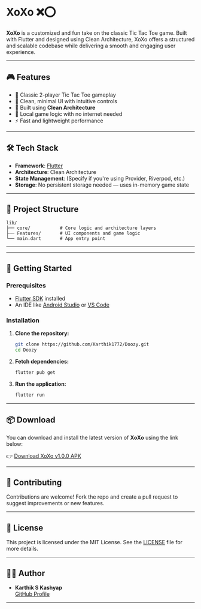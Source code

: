 # XoXo ❌⭕️

**XoXo** is a customized and fun take on the classic Tic Tac Toe game. Built with Flutter and designed using Clean Architecture, XoXo offers a structured and scalable codebase while delivering a smooth and engaging user experience.

---

## 🎮 Features

- 🎲 Classic 2-player Tic Tac Toe gameplay
- 🧠 Clean, minimal UI with intuitive controls
- 🧱 Built using **Clean Architecture**
- 💾 Local game logic with no internet needed
- ⚡ Fast and lightweight performance

---

## 🛠️ Tech Stack

- **Framework**: [Flutter](https://flutter.dev/)
- **Architecture**: Clean Architecture
- **State Management**: (Specify if you're using Provider, Riverpod, etc.)
- **Storage**: No persistent storage needed — uses in-memory game state

---

## 📁 Project Structure

```
lib/
├── core/           # Core logic and architecture layers
├── Features/       # UI components and game logic
└── main.dart       # App entry point
```

---

---

## 🚧 Getting Started

### Prerequisites

- [Flutter SDK](https://flutter.dev/docs/get-started/install) installed
- An IDE like [Android Studio](https://developer.android.com/studio) or [VS Code](https://code.visualstudio.com/)

### Installation

1. **Clone the repository:**
   ```bash
   git clone https://github.com/Karthik1772/Doozy.git
   cd Doozy
   ```

2. **Fetch dependencies:**
   ```bash
   flutter pub get
   ```

3. **Run the application:**
   ```bash
   flutter run
   ```

---

## 📦 Download

You can download and install the latest version of **XoXo** using the link below:

👉 [Download XoXo v1.0.0 APK](https://github.com/Karthik1772/XoXo/releases/download/v1.0.0/XoXo.apk)


---

## 🤝 Contributing

Contributions are welcome! Fork the repo and create a pull request to suggest improvements or new features.

---

## 📄 License

This project is licensed under the MIT License. See the [LICENSE](LICENSE) file for more details.

---

## 🙋‍♂️ Author

- **Karthik S Kashyap**  
  [GitHub Profile](https://github.com/Karthik1772)

---
